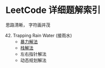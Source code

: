 # LeetCode 详细题解索引

思路清晰， 字符画并茂

42. Trapping Rain Water (接雨水)
    * [暴力解法](42.go)
    * [栈解法](42_stack.go)
    * 左右指针解法
    * 动态规划解法